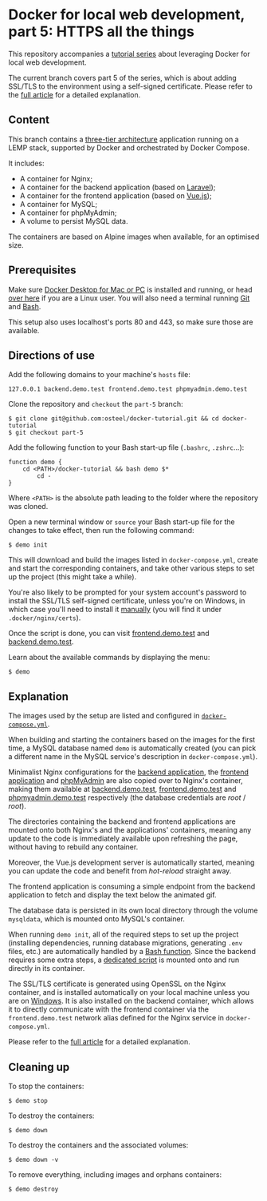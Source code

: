 # Docker for local web development, part 5: HTTPS all the things

This repository accompanies a [tutorial series](https://tech.osteel.me/posts/docker-for-local-web-development-why-should-you-care "Docker for local web development, introduction: why should you care?") about leveraging Docker for local web development.

The current branch covers part 5 of the series, which is about adding SSL/TLS to the environment using a self-signed certificate. Please refer to the [full article](https://tech.osteel.me/posts/docker-for-local-web-development-part-5-https-all-the-things "Docker for local web development, part 5: HTTPS all the things") for a detailed explanation.

## Content

This branch contains a [three-tier architecture](https://www.techopedia.com/definition/24649/three-tier-architecture) application running on a LEMP stack, supported by Docker and orchestrated by Docker Compose.

It includes:

* A container for Nginx;
* A container for the backend application (based on [Laravel](https://laravel.com/));
* A container for the frontend application (based on [Vue.js](https://vuejs.org/));
* A container for MySQL;
* A container for phpMyAdmin;
* A volume to persist MySQL data.

The containers are based on Alpine images when available, for an optimised size.

## Prerequisites

Make sure [Docker Desktop for Mac or PC](https://www.docker.com/products/docker-desktop) is installed and running, or head [over here](https://docs.docker.com/install/) if you are a Linux user. You will also need a terminal running [Git](https://git-scm.com/) and [Bash](https://www.gnu.org/software/bash/).

This setup also uses localhost's ports 80 and 443, so make sure those are available.

## Directions of use

Add the following domains to your machine's `hosts` file:

```
127.0.0.1 backend.demo.test frontend.demo.test phpmyadmin.demo.test
```

Clone the repository and `checkout` the `part-5` branch:

```
$ git clone git@github.com:osteel/docker-tutorial.git && cd docker-tutorial
$ git checkout part-5
```

Add the following function to your Bash start-up file (`.bashrc`, `.zshrc`...):

```
function demo {
    cd <PATH>/docker-tutorial && bash demo $*
        cd -
}
```

Where `<PATH>` is the absolute path leading to the folder where the repository was cloned.

Open a new terminal window or `source` your Bash start-up file for the changes to take effect, then run the following command:

```
$ demo init
```

This will download and build the images listed in `docker-compose.yml`, create and start the corresponding containers, and take other various steps to set up the project (this might take a while).

You're also likely to be prompted for your system account's password to install the SSL/TLS self-signed certificate, unless you're on Windows, in which case you'll need to install it [manually](https://www.thewindowsclub.com/manage-trusted-root-certificates-windows) (you will find it under `.docker/nginx/certs`).

Once the script is done, you can visit [frontend.demo.test](https://frontend.demo.test) and [backend.demo.test](https://backend.demo.test).

Learn about the available commands by displaying the menu:

```
$ demo
```

## Explanation

The images used by the setup are listed and configured in [`docker-compose.yml`](https://github.com/osteel/docker-tutorial/blob/part-5/docker-compose.yml).

When building and starting the containers based on the images for the first time, a MySQL database named `demo` is automatically created (you can pick a different name in the MySQL service's description in `docker-compose.yml`).

Minimalist Nginx configurations for the [backend application](https://github.com/osteel/docker-tutorial/blob/part-5/.docker/nginx/conf.d/backend.conf), the [frontend application](https://github.com/osteel/docker-tutorial/blob/part-5/.docker/nginx/conf.d/frontend.conf) and [phpMyAdmin](https://github.com/osteel/docker-tutorial/blob/part-5/.docker/nginx/conf.d/phpmyadmin.conf) are also copied over to Nginx's container, making them available at [backend.demo.test](https://backend.demo.test), [frontend.demo.test](https://frontend.demo.test) and [phpmyadmin.demo.test](https://phpmyadmin.demo.test) respectively (the database credentials are *root* / *root*).

The directories containing the backend and frontend applications are mounted onto both Nginx's and the applications' containers, meaning any update to the code is immediately available upon refreshing the page, without having to rebuild any container.

Moreover, the Vue.js development server is automatically started, meaning you can update the code and benefit from _hot-reload_ straight away.

The frontend application is consuming a simple endpoint from the backend application to fetch and display the text below the animated gif.

The database data is persisted in its own local directory through the volume `mysqldata`, which is mounted onto MySQL's container.

When running `demo init`, all of the required steps to set up the project (installing dependencies, running database migrations, generating `.env` files, etc.) are automatically handled by a [Bash function](https://github.com/osteel/docker-tutorial/blob/part-5/demo#L42). Since the backend requires some extra steps, a [dedicated script](https://github.com/osteel/docker-tutorial/blob/part-5/.docker/backend/init) is mounted onto and run directly in its container.

The SSL/TLS certificate is generated using OpenSSL on the Nginx container, and is installed automatically on your local machine unless you are on [Windows](https://www.thewindowsclub.com/manage-trusted-root-certificates-windows). It is also installed on the backend container, which allows it to directly communicate with the frontend container via the `frontend.demo.test` network alias defined for the Nginx service in `docker-compose.yml`.

Please refer to the [full article](https://tech.osteel.me/posts/docker-for-local-web-development-part-5-https-all-the-things "Docker for local web development, part 5: HTTPS all the things") for a detailed explanation.

## Cleaning up

To stop the containers:

```
$ demo stop
```

To destroy the containers:

```
$ demo down
```

To destroy the containers and the associated volumes:

```
$ demo down -v
```

To remove everything, including images and orphans containers:

```
$ demo destroy
```
